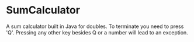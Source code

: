 # SumCalculator
A sum calculator built in Java for doubles. To terminate you need to press 'Q'. Pressing any other key besides Q or a number will lead to an exception.
